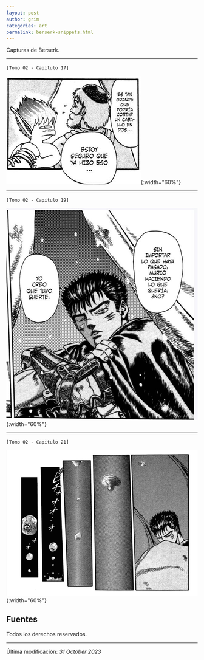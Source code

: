 ```yaml
---
layout: post
author: grim
categories: art
permalink: berserk-snippets.html
---
```


Capturas de Berserk.

---

`[Tomo 02 - Capitulo 17]`

![berserk 02-17](assets/images/20231031/berserk/02-17.jpg){:width="60%"}

---

`[Tomo 02 - Capitulo 19]`

![berserk 02-19](assets/images/20231031/berserk/02-19.jpg){:width="60%"}

---

`[Tomo 02 - Capitulo 21]`

![berserk 02-21](assets/images/20231031/berserk/02-21.jpg){:width="60%"}


## **Fuentes**

Todos los derechos reservados.

---

Última modificación: *31 October 2023*
